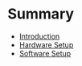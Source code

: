 # Summary

- [Introduction](introduction.md)
- [Hardware Setup](hardware_setup.md)
- [Software Setup](software_setup.md)
